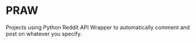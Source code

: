 # PRAW
Projects using Python Reddit API Wrapper to automatically comment and post on whatever you specify.
